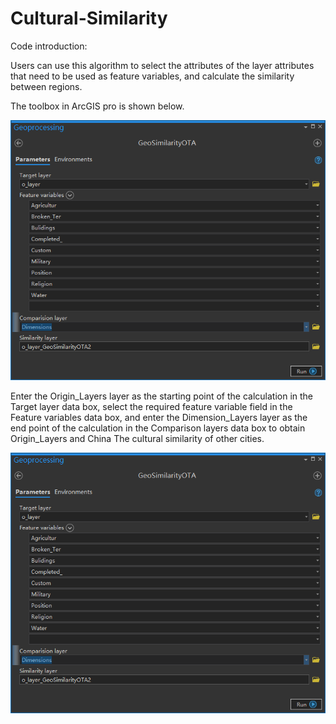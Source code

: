 # Cultural-Similarity
Code introduction:

Users can use this algorithm to select the attributes of the layer attributes that need to be used as feature variables, and calculate the similarity between regions.

The toolbox in ArcGIS pro is shown below.

![image](https://github.com/gissuifeng/Cultural-Similarity/blob/main/Toolbox%20Description%20and%20Variable%20Selection.png)

Enter the Origin_Layers layer as the starting point of the calculation in the Target layer data box, select the required feature variable field in the Feature variables data box, and enter the Dimension_Layers layer as the end point of the calculation in the Comparison layers data box to obtain Origin_Layers and China The cultural similarity of other cities.

![image](https://github.com/gissuifeng/Cultural-Similarity/blob/main/Toolbox%20Description%20and%20Variable%20Selection.png)
